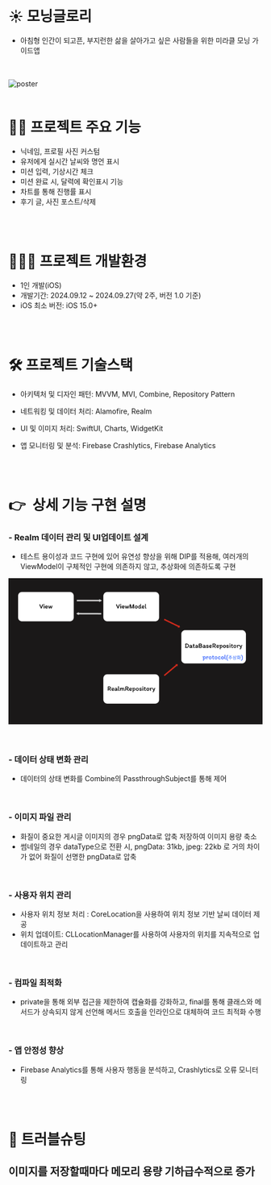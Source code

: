 # ☀️ 모닝글로리 
- 아침형 인간이 되고픈, 부지런한 삶을 살아가고 싶은 사람들을 위한 미라클 모닝 가이드앱



<br> <br> 
    ![poster](./Morning.png) 
<br> <br> 
# 🙋‍♀️ 프로젝트 주요 기능 
- 닉네임, 프로필 사진 커스텀
- 유저에게 실시간 날씨와 명언 표시
- 미션 입력, 기상시간 체크
- 미션 완료 시, 달력에 확인표시 기능
- 차트를 통해 진행률 표시
- 후기 글, 사진 포스트/삭제

<br> <br> 

# 🧑🏻‍💻 프로젝트 개발환경
- 1인 개발(iOS)
- 개발기간: 2024.09.12 ~ 2024.09.27(약 2주, 버전 1.0 기준)
- iOS 최소 버전: iOS 15.0+   


<br> <br> 

   
# 🛠 프로젝트 기술스택
    

- 아키텍처 및 디자인 패턴: MVVM, MVI, Combine, Repository Pattern

- 네트워킹 및 데이터 처리: Alamofire, Realm
- UI 및 이미지 처리: SwiftUI, Charts, WidgetKit
- 앱 모니터링 및 분석: Firebase Crashlytics, Firebase Analytics


<br> <br> 

# 👉  상세 기능 구현 설명

### - Realm 데이터 관리 및 UI업데이트 설계

- 테스트 용이성과 코드 구현에 있어 유연성 향상을 위해 DIP를 적용해, 여러개의 ViewModel이 구체적인 구현에 의존하지 않고, 추상화에 의존하도록 구현

![poster](./model.png)

<br>

### - 데이터 상태 변화 관리
  - 데이터의 상태 변화를 Combine의 PassthroughSubject를 통해 제어

<br>

### - 이미지 파일 관리

- 화질이 중요한 게시글 이미지의 경우 pngData로 압축 저장하여 이미지 용량 축소
- 썸네일의 경우 dataType으로 전환 시, pngData: 31kb, jpeg: 22kb 로 거의 차이가 없어 화질이 선명한 pngData로 압축


<br>

### - 사용자 위치 관리
- 사용자 위치 정보 처리 : CoreLocation을 사용하여 위치 정보 기반 날씨 데이터 제공
- 위치 업데이트: CLLocationManager를 사용하여 사용자의 위치를 지속적으로 업데이트하고 관리

<br>

### - 컴파일 최적화
 - private을 통해 외부 접근을 제한하여 캡슐화를 강화하고, final를 통해 클래스와 메서드가 상속되지 않게 선언해 메서드 호출을 인라인으로 대체하여 코드 최적화 수행
<br>

### - 앱 안정성 향상
  - Firebase Analytics를 통해 사용자 행동을 분석하고, Crashlytics로 오류 모니터링


<br> <br> 
# 👿 트러블슈팅 


## 이미지를 저장할때마다 메모리 용량 기하급수적으로 증가








